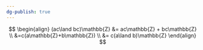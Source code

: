 ```yaml
---
dg-publish: true
---
```


$$
\begin{align}
(ac\land bc)\mathbb{Z} &= ac\mathbb{Z} + bc\mathbb{Z} \\
&=c(a\mathbb{Z}+b\mathbb{Z}) \\
&= c(a\land b)\mathbb{Z}
\end{align} 
$$